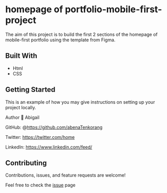 
# homepage of portfolio-mobile-first-project

The aim of this project is to build the first 2 sections of the homepage of mobile-first portfolio using the template from Figma.
 ## Built With
 * Html
 * CSS

 ## Getting Started
 This is an example of how you may give instructions on setting up your project locally. 

Author
 👤 Abigail

GitHub: @https://github.com/abenaTenkorang

Twitter: https://twitter.com/home

LinkedIn: https://www.linkedin.com/feed/


 ## Contributing
 Contributions, issues, and feature requests are welcome!

Feel free to check the [issue](https://github.com/abenaTenkorang/Hello-World/issues) page

